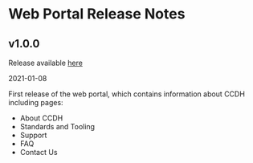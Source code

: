 # Web Portal Release Notes

## v1.0.0
Release available [here](https://github.com/CBIIT/ccdhwebportal/releases/tag/v1.0)

2021-01-08

First release of the web portal, which contains information about CCDH including pages:
- About CCDH
- Standards and Tooling
- Support
- FAQ
- Contact Us
